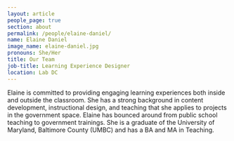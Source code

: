 ```yaml
---
layout: article
people_page: true
section: about
permalink: /people/elaine-daniel/
name: Elaine Daniel
image_name: elaine-daniel.jpg
pronouns: She/Her
title: Our Team
job-title: Learning Experience Designer
location: Lab DC
---
```


Elaine is committed to providing engaging learning experiences both inside and outside the classroom. She has a strong background in content development, instructional design, and teaching that she applies to projects in the government space. Elaine has bounced around from public school teaching to government trainings. She is a graduate of the University of Maryland, Baltimore County (UMBC) and has a BA and MA in Teaching.
